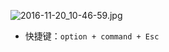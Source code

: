 
![2016-11-20_10-46-59.jpg](https://cdn.uptmr.com/upupmo-article/mac/basic/mac-system-27-force-end-application.png)

- 快捷键：`option + command + Esc`

